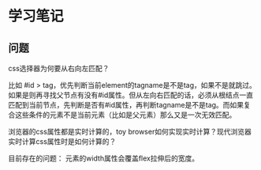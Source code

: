 # 学习笔记

## 问题

css选择器为何要从右向左匹配？

比如 #id > tag，优先判断当前element的tagname是不是tag，如果不是就跳过。如果是则再寻找父节点有没有#id属性。但从左向右匹配的话，必须从根结点一直匹配到当前节点，先判断是否有#id属性，再判断tagname是不是tag。而如果复合这些条件的元素不是当前元素（比如是父元素）那么又是一次无效匹配。

浏览器的css属性都是实时计算的，toy browser如何实现实时计算？现代浏览器实时计算css属性时是如何计算的？

目前存在的问题：
元素的width属性会覆盖flex拉伸后的宽度。
